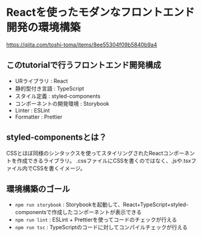 # Reactを使ったモダンなフロントエンド開発の環境構築
https://qiita.com/toshi-toma/items/8ee55304f09b5840b9a4

## このtutorialで行うフロントエンド開発構成
- URライブラリ : React
- 静的型付き言語 : TypeScript
- スタイル定義 : styled-components
- コンポーネントの開発環境 : Storybook
- Linter : ESLint
- Formatter : Prettier

## styled-componentsとは？

CSSとほぼ同様のシンタックスを使ってスタイリングされたReactコンポーネントを作成できるライブラリ。
.cssファイルにCSSを書くのではなく、.jsや.tsxファイル内でCSSを書くイメージ。

## 環境構築のゴール

- `npm run storybook` : Storybookを起動して、React+TypeScript+styled-componentsで作成したコンポーネントが表示できる
- `npm run lint` : ESLint + Prettierを使ってコードのチェックが行える
- `npm run tsc` : TypeScriptのコードに対してコンパイルチェックが行える


